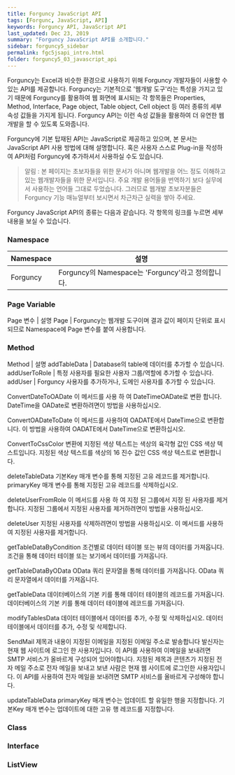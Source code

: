 ```yaml
---
title: Forguncy JavaScript API
tags: [Forgunc, JavaScript, API]
keywords: Forguncy API, JavaScript API
last_updated: Dec 23, 2019
summary: "Forguncy JavaScript API를 소개합니다."
sidebar: forguncy5_sidebar
permalink: fgc5jsapi_intro.html
folder: forguncy5_03_javascript_api
---
```


Forguncy는 Excel과 비슷한 환경으로 사용하기 위해 Forguncy 개발자들이 사용할 수 있는 API를 제공합니다. Forguncy는 기본적으로 '웹개발 도구'라는 특성을 가지고 있기 때문에 Forguncy를 활용하여 웹 화면에 표시되는 각 항목들은 Properties, Method, Interface, Page object, Table object, Cell object 등 여러 종류의 세부 속성 값들을 가지게 됩니다. Forguncy API는 이런 속성 값들을 활용하여 더 유연한 웹개발을 할 수 있도록 도와줍니다.

Forguncy에 기본 탑재된 API는 JavaScript로 제공하고 있으며, 본 문서는 JavaScript API 사용 방법에 대해 설명합니다. 혹은 사용자 스스로 Plug-in을 작성하여 API처럼 Forguncy에 추가하셔서 사용하실 수도 있습니다.


> 알림 : 본 페이지는 초보자들을 위한 문서가 아니며 웹개발을 어느 정도 이해하고 있는 웹개발자들을 위한 문서입니다. 주요 개발 용어들을 번역하기 보다 실무에서 사용하는 언어들 그대로 두었습니다. 그러므로 웹개발 초보자분들은 Forguncy 기능 매뉴얼부터 보시면서 차근차근 실력을 쌓아 주세요.


Forguncy JavaScript API의 종류는 다음과 같습니다. 각 항목의 링크를 누르면 세부 내용을 보실 수 있습니다.

### Namespace
|Namespace|설명|
|-------|--------|
|Forguncy|Forguncy의 Namespace는 'Forguncy'라고 정의합니다.|

### Page Variable
Page 변수 | 설명
Page | Forguncy는 웹개발 도구이며 결과 값이 페이지 단위로 표시되므로 Namespace에 Page 변수를 붙여 사용합니다.

### Method
Method | 설명
addTableData | Database의 table에 데이터를 추가할 수 있습니다.
addUserToRole | 특정 사용자를 필요한 사용자 그룹/역할에 추가할 수 있습니다.
addUser | Forguncy 사용자를 추가하거나, 도메인 사용자를 추가할 수 있습니다.


ConvertDateToOADate
이 메서드를 사용 하 여 DateTimeOADate로 변환 합니다.
DateTime을 OADate로 변환하려면이 방법을 사용하십시오.

ConvertOADateToDate
이 메서드를 사용하여 OADATE에서 DateTime으로 변환합니다.
이 방법을 사용하여 OADATE에서 DateTime으로 변환하십시오.

ConvertToCssColor
변환에 지정된 색상 텍스트는 색상의 육각형 값인 CSS 색상 텍스트입니다.
지정된 색상 텍스트를 색상의 16 진수 값인 CSS 색상 텍스트로 변환합니다.

deleteTableData
기본Key 매개 변수를 통해 지정된 고유 레코드를 제거합니다.
primaryKey 매개 변수를 통해 지정된 고유 레코드를 삭제하십시오.

deleteUserFromRole
이 메서드를 사용 하 여 지정 된 그룹에서 지정 된 사용자를 제거 합니다.
지정된 그룹에서 지정된 사용자를 제거하려면이 방법을 사용하십시오.

deleteUser
지정된 사용자를 삭제하려면이 방법을 사용하십시오.
이 메서드를 사용하여 지정된 사용자를 제거합니다.

getTableDataByCondition
조건별로 데이터 테이블 또는 뷰의 데이터를 가져옵니다.
조건을 통해 데이터 테이블 또는 보기에서 데이터를 가져옵니다.

getTableDataByOData
OData 쿼리 문자열을 통해 데이터를 가져옵니다.
OData 쿼리 문자열에서 데이터를 가져옵니다.

getTableData
데이터베이스의 기본 키를 통해 데이터 테이블의 레코드를 가져옵니다.
데이터베이스의 기본 키를 통해 데이터 테이블에 레코드를 가져옵니다.

modifyTablesData
데이터 테이블에서 데이터를 추가, 수정 및 삭제하십시오.
데이터 테이블에서 데이터를 추가, 수정 및 삭제합니다.

SendMail
제목과 내용이 지정된 이메일을 지정된 이메일 주소로 발송합니다 발신자는 현재 웹 사이트에 로그인 한 사용자입니다. 이 API를 사용하여 이메일을 보내려면 SMTP 서비스가 올바르게 구성되어 있어야합니다.
지정된 제목과 콘텐츠가 지정된 전자 메일 주소로 전자 메일을 보내고 보낸 사람은 현재 웹 사이트에 로그인한 사용자입니다. 이 API를 사용하여 전자 메일을 보내려면 SMTP 서비스를 올바르게 구성해야 합니다.

updateTableData
primaryKey 매개 변수는 업데이트 할 유일한 행을 지정합니다.
기본Key 매개 변수는 업데이트에 대한 고유 행 레코드를 지정합니다.


### Class
### Interface
### ListView

